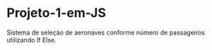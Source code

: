 # Projeto-1-em-JS
Sistema de seleção de aeronaves conforme número de passageiros utilizando If Else.
